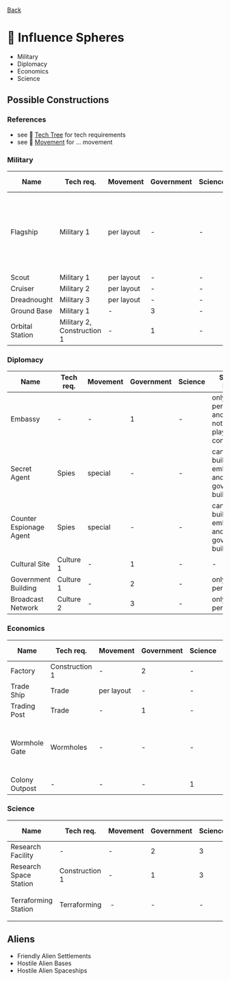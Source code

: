 [Back](https://github.com/haslo/space4x/blob/master/readme.md)

# :gem: Influence Spheres

* Military
* Diplomacy
* Economics
* Science

## Possible Constructions

### References

* see :satellite: [Tech Tree](https://github.com/haslo/space4x/blob/master/tech_tree.md) for tech requirements
* see :vertical_traffic_light: [Movement](https://github.com/haslo/space4x/blob/master/movement.md) for ... movement

### Military

| Name | Tech req. | Movement | Government | Science | Special Rules |
|---|---|---|---|---|---|
| Flagship | Military 1 | per layout | - | - | get one for free at start of game, only one per player |
| Scout | Military 1 | per layout | - | - | - |
| Cruiser | Military 2 | per layout | - | - | - |
| Dreadnought | Military 3 | per layout | - | - | - |
| Ground Base | Military 1 | - | 3 | - | - |
| Orbital Station | Military 2, Construction 1 | - | 1 | - | - |

### Diplomacy

| Name | Tech req. | Movement | Government | Science | Special Rules |
|---|---|---|---|---|---|
| Embassy | - | - | 1 | - | only one per player and planet not under player's control |
| Secret Agent | Spies | special | - | - | can only build in embassy and government building |
| Counter Espionage Agent | Spies | special | - | - | can only build in embassy and government building |
| Cultural Site | Culture 1 | - | 1 | - | - |
| Government Building | Culture 1 | - | 2 | - | only one per planet |
| Broadcast Network | Culture 2 | - | 3 | - | only one per planet |

### Economics

| Name | Tech req. | Movement | Government | Science | Special Rules |
|---|---|---|---|---|---|
| Factory | Construction 1 | - | 2 | - | see :construction: [Construction](https://github.com/haslo/space4x/blob/master/construction.md) |
| Trade Ship | Trade | per layout | - | - | see :moneybag: [Trade](https://github.com/haslo/space4x/blob/master/trade.md) |
| Trading Post | Trade | - | 1 | - | see :moneybag: [Trade](https://github.com/haslo/space4x/blob/master/trade.md) |
| Wormhole Gate | Wormholes | - | - | - | matching gates (A, B, C) enable movement as if adjacent |
| Colony Outpost | - | - | -  | 1 | - |

### Science

| Name | Tech req. | Movement | Government | Science | Special Rules |
|---|---|---|---|---|---|
| Research Facility | - | - | 2 | 3 | - |
| Research Space Station | Construction 1 | - | 1 | 3 | - |
| Terraforming Station | Terraforming | - | - | - | terraforming, see :earth_africa: [Planets](https://github.com/haslo/space4x/blob/master/planets.md) |

## Aliens

* Friendly Alien Settlements
* Hostile Alien Bases
* Hostile Alien Spaceships
